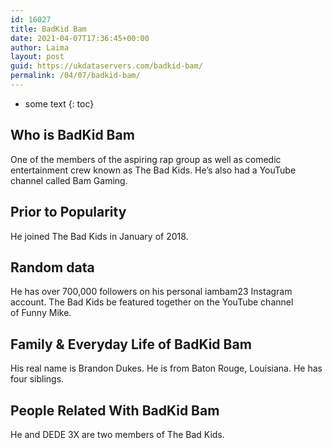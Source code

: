 ```yaml
---
id: 16027
title: BadKid Bam
date: 2021-04-07T17:36:45+00:00
author: Laima
layout: post
guid: https://ukdataservers.com/badkid-bam/
permalink: /04/07/badkid-bam/
---
```


* some text
{: toc}


## Who is BadKid Bam
                  
                  
                  
One of the members of the aspiring rap group as well as comedic entertainment crew known as The Bad Kids. He&#8217;s also had a YouTube channel called Bam Gaming.
                  
              
            
              
            
                
                
                
## Prior to Popularity
                  
                  
                  
He joined The Bad Kids in January of 2018. 
                  
              
            
              
            
                
                
                
## Random data
                  
                  
                  
He has over 700,000 followers on his personal iambam23 Instagram account. The Bad Kids be featured together on the YouTube channel of Funny Mike.
                  
              
            
              
            
                
                
                
## Family & Everyday Life of BadKid Bam
                  
                  
                  
His real name is Brandon Dukes. He is from Baton Rouge, Louisiana. He has four siblings. 
                  
              
            
              
            
                
                
                
## People Related With BadKid Bam
                  
                  
                  
He and DEDE 3X are two members of The Bad Kids. 
                  
              
            
              
            
                
              
            
              
              
            
            
              
            
          
          
          